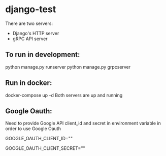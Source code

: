 # django-test
There are two servers: 
- Django's HTTP server
- gRPC API server

## To run in development:
  python manage.py runserver
  python manage.py grpcserver

## Run in docker:
  docker-compose up -d
Both servers are up and running

## Google Oauth:
Need to provide Google API client_id and secret in environment variable in order to use Google Oauth

  GOOGLE_OAUTH_CLIENT_ID=""
  
  GOOGLE_OAUTH_CLIENT_SECRET=""

